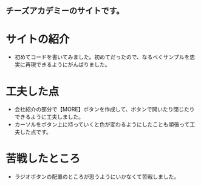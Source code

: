 ## チーズアカデミーのサイトです。

# サイトの紹介
- 初めてコードを書いてみました。初めてだったので、なるべくサンプルを忠実に再現できるようにがんばりました。

# 工夫した点
- 会社紹介の部分で【MORE】ボタンを作成して、ボタンで開いたり閉じたりできるように工夫しました。
- カーソルをボタン上に持っていくと色が変わるようにしたことも頑張って工夫した点です。

# 苦戦したところ
- ラジオボタンの配置のところが思うようにいかなくて苦戦しました。
